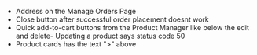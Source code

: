 - Address on the Manage Orders Page
- Close button after successful order placement doesnt work
- Quick add-to-cart buttons from the Product Manager like below the edit and delete- Updating a product says status code 50
- Product cards has the text ">" above
